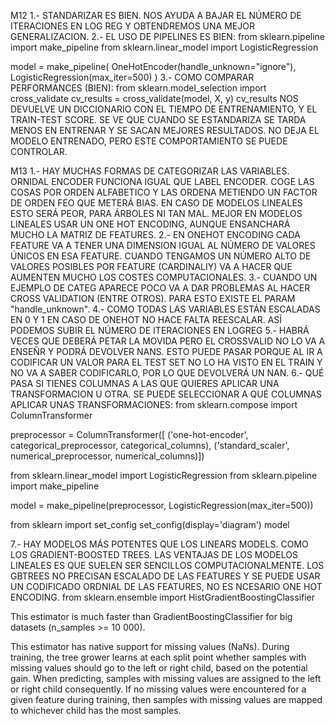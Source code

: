M12
1.- STANDARIZAR ES BIEN. NOS AYUDA A BAJAR EL NÚMERO DE ITERACIONES EN LOG REG Y OBTENDREMOS UNA MEJOR GENERALIZACION. 
2.- EL USO DE PIPELINES ES BIEN:
from sklearn.pipeline import make_pipeline
from sklearn.linear_model import LogisticRegression

model = make_pipeline(
    OneHotEncoder(handle_unknown="ignore"), LogisticRegression(max_iter=500)
)
3.- COMO COMPARAR PERFORMANCES (BIEN):
from sklearn.model_selection import cross_validate
cv_results = cross_validate(model, X, y)
cv_results  NOS DEVUELVE UN DICCIONARIO CON EL TIEMPO DE ENTRENAMIENTO, Y EL TRAIN-TEST SCORE. SE VE QUE CUANDO SE ESTANDARIZA SE TARDA MENOS EN ENTRENAR Y SE SACAN MEJORES RESULTADOS.
NO DEJA EL MODELO ENTRENADO, PERO ESTE COMPORTAMIENTO SE PUEDE CONTROLAR.


M13
1.- HAY MUCHAS FORMAS DE CATEGORIZAR LAS VARIABLES. ORNIDAL ENCODER FUNCIONA IGUAL QUE LABEL ENCODER. COGE LAS COSAS POR ORDEN ALFABETICO Y LAS ORDENA METIENDO UN FACTOR DE ORDEN FEO QUE METERÁ BIAS. EN CASO DE MODELOS LINEALES ESTO SERÁ PEOR, PARA ÁRBOLES NI TAN MAL. MEJOR EN MODELOS LINEALES USAR UN ONE HOT ENCODING, AUNQUE ENSANCHARÁ MUCHO LA MATRIZ DE FEATURES.
2.- EN ONEHOT ENCODING CADA FEATURE VA A TENER UNA DIMENSION IGUAL AL NÚMERO DE VALORES ÚNICOS EN ESA FEATURE. CUANDO TENGAMOS UN NÚMERO ALTO DE VALORES POSIBLES POR FEATURE (CARDINALIY) VA A HACER QUE AUMENTEN MUCHO LOS COSTES COMPUTACIONALES.
3.- CUANDO UN EJEMPLO DE CATEG APARECE POCO VA A DAR PROBLEMAS AL HACER CROSS VALIDATION (ENTRE OTROS). PARA ESTO EXISTE EL PARAM "handle_unknown". 
4.- COMO TODAS LAS VARIABLES ESTÁN ESCALADAS EN 0 Y 1 EN CASO DE ONEHOT NO HACE FALTA REESCALAR. ASÍ PODEMOS SUBIR EL NÚMERO DE ITERACIONES EN LOGREG
5.- HABRÁ VECES QUE DEBERÁ PETAR LA MOVIDA PERO EL CROSSVALID NO LO VA A ENSEÑR Y PODRÁ DEVOLVER NANS. ESTO PUEDE PASAR PORQUE AL IR A CODIFICAR UN VALOR PARA EL TEST SET NO LO HA VISTO EN EL TRAIN Y NO VA A SABER CODIFICARLO, POR LO QUE DEVOLVERÁ UN NAN. 
6.- QUÉ PASA SI TIENES COLUMNAS A LAS QUE QUIERES APLICAR UNA TRANSFORMACION U OTRA. SE PUEDE SELECCIONAR A QUÉ COLUMNAS APLICAR UNAS TRANSFORMACIONES:
from sklearn.compose import ColumnTransformer

preprocessor = ColumnTransformer([
    ('one-hot-encoder', categorical_preprocessor, categorical_columns),
    ('standard_scaler', numerical_preprocessor, numerical_columns)])

from sklearn.linear_model import LogisticRegression
from sklearn.pipeline import make_pipeline

model = make_pipeline(preprocessor, LogisticRegression(max_iter=500))

from sklearn import set_config
set_config(display='diagram')
model

7.- HAY MODELOS MÁS POTENTES QUE LOS LINEARS MODELS. COMO LOS GRADIENT-BOOSTED TREES. LAS VENTAJAS DE LOS MODELOS LINEALES ES QUE SUELEN SER SENCILLOS COMPUTACIONALMENTE. LOS GBTREES NO PRECISAN ESCALADO DE LAS FEATURES Y SE PUEDE USAR UN CODIFICADO ORDNIAL DE LAS FEATURES, NO ES NCESARIO ONE HOT ENCODING.
from sklearn.ensemble import HistGradientBoostingClassifier

This estimator is much faster than GradientBoostingClassifier for big datasets (n_samples >= 10 000).

This estimator has native support for missing values (NaNs). During training, the tree grower learns at each split point whether samples with missing values should go to the left or right child, based on the potential gain. When predicting, samples with missing values are assigned to the left or right child consequently. If no missing values were encountered for a given feature during training, then samples with missing values are mapped to whichever child has the most samples.
